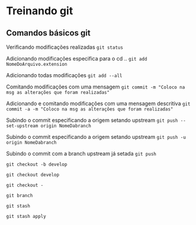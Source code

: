 # Treinando git

## Comandos básicos git 

Verificando modificações realizadas
`git status`

Adicionando modificações especifica para o cd ..
`git add NomeDoArquivo.extension`

Adicionando todas modificações
`git add --all` 

Comitando modificações com uma mensagem
`git commit -m "Coloco na msg as alterações que foram realizadas"`

Adicionando e comitando modificações com uma mensagem  descritiva
`git commit -a -m "Coloco na msg as alterações que foram realizadas"`

Subindo o commit especificando a origem setando upstream
`git push --set-upstream origin NomeDabranch`

Subindo o commit especificando a origem setando upstream
`git push -u origin NomeDabranch`

Subindo o commit com  a branch upstream já setada
`git push`

`git checkout -b develop`

`git checkout develop`

`git checkout -`

`git branch`

`git stash`

`git stash apply`

